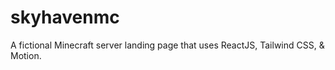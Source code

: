# skyhavenmc
A fictional Minecraft server landing page that uses ReactJS, Tailwind CSS, &amp; Motion.

